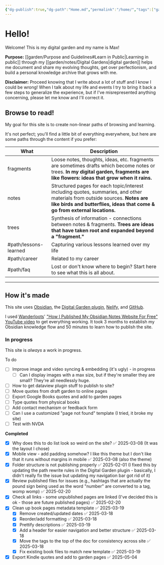 ```yaml
---
{"dg-publish":true,"dg-path":"Home.md","permalink":"/home/","tags":["gardenEntry"],"created":"2025-01-31T21:53:03.686-05:00","updated":"2025-06-25T20:51:47.528-04:00"}
---
```



# Hello!
Welcome! This is my digital garden and my name is Max!

**Purpose:** [[garden/Purpose and Guidelines#Learn in Public\|Learning in public]] through my [[garden/notes/Digital Gardens\|digital garden]] helps me document and share my evolving thoughts, get over perfectionism, and build a personal knowledge archive that grows with me.

**Disclaimer:** Proceed knowing that I write about a lot of stuff and I know I could be wrong! When I talk about my life and events I try to bring it back a few steps to generalize the experience, but if I've misrepresented anything concerning, please let me know and I'll correct it.

## Browse to read!
My goal for this site is to create non-linear paths of browsing and learning. 

It's not perfect; you'll find a little bit of everything everywhere, but here are some paths through the content if you prefer:

| What                   | Description                                                                                                                                                                                             |
| ---------------------- | ------------------------------------------------------------------------------------------------------------------------------------------------------------------------------------------------------- |
| fragments              | Loose notes, thoughts, ideas, etc. fragments are sometimes drafts which become notes or trees. **In my digital garden, fragments are like flowers: ideas that grow when it rains.**                     |
| notes                  | Structured pages for each topic/interest including quotes, summaries, and other materials from outside sources. **Notes are like birds and butterflies, ideas that come & go from external locations.** |
| trees                  | Synthesis of information - connections between notes & fragments. **Trees are ideas that have taken root and expanded beyond a "fragment."**                                                            |
| #path/lessons-learned  | Capturing various lessons learned over my life                                                                                                                                                          |
| #path/career           | Related to my career                                                                                                                                                                                    |
| #path/faq              | Lost or don't know where to begin? Start here to see what this is all about.                                                                                                                            |

---

## How it's made
This site uses [Obsidian](http://obsidian.md), the [Digital Garden plugin](https://dg-docs.ole.dev/), [Nelify](http://netlify.com), and [GitHub](https://github.com/). 

I used [Wanderloots](https://wanderloots.xyz/)' ["How I Published My Obsidian Notes Website For Free" YouTube video](https://www.youtube.com/watch?v=7f8e5IiUkeo) to get everything working. It took 3 months to establish my Obsidian knowledge flow and 50 minutes to learn how to publish the site.
### In progress

This site is *always* a work in progress.

To do 
- [ ] Improve image and video syncing & embedding (it's ugly) - in progress
	- [ ] Can I display images with a max size, but if they're smaller they are small? They're all needlessly huge.
- [ ] How to get dataview plugin stuff to publish to site?
- [ ] Move quotes from draft garden to online pages 
- [ ] Export Google Books quotes and add to garden pages
- [ ] Type quotes from physical books
- [ ] Add contact mechanism or feedback form
- [ ] Can I use a customized "page not found" template (I tried, it broke my site)
- [ ] Test with NVDA

**Completed**
- [x] Why does this to do list look so weird on the site? ✅ 2025-03-08 (It was the layout I chose)
- [x] Mobile view - add padding somehow? I like this theme but I don't like that it runs without margins in mobile ✅ 2025-03-08 (also the theme)
- [x] Folder structure is not publishing properly ✅ 2025-02-01 (I fixed this by updating the path rewrite rules in the Digital Garden plugin - basically, I didn't really fix the issue but updating my navigation bar got rid of it)
- [x] Review published files for issues (e.g., hashtags that are actually the pound sign being used as the word "number" are converted to a tag, womp womp) ✅ 2025-02-20
- [x] Check all links - some unpublished pages are linked (I've decided this is ok - those are future published pages) ✅ 2025-02-20
- [x] Clean up book pages metadata template ✅ 2025-03-19
	- [x] Remove created/updated dates ✅ 2025-03-18
	- [x] Reorder/add formatting ✅ 2025-03-18
	- [x] Prettify descriptions ✅ 2025-03-19
	- [x] Add a header for easier navigation and better structure ✅ 2025-03-18
	- [x] Move the tags to the top of the doc for consistency across site ✅ 2025-03-18
	- [x] Fix existing book files to match new template ✅ 2025-03-19
- [x] Export Kindle quotes and add to garden pages ✅ 2025-05-04